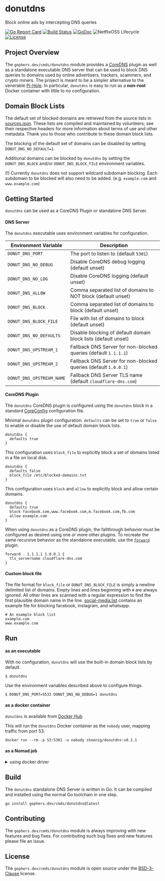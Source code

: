 # donutdns

Block online ads by intercepting DNS queries

[![Go Report Card](https://goreportcard.com/badge/gophers.dev/cmds/donutdns)](https://goreportcard.com/report/gophers.dev/cmds/donutdns)
[![Build Status](https://app.travis-ci.com/shoenig/donutdns.svg)](https://app.travis-ci.com/github/shoenig/donutdns)
[![GoDoc](https://godoc.org/gophers.dev/cmds/donutdns?status.svg)](https://godoc.org/gophers.dev/cmds/donutdns)
![NetflixOSS Lifecycle](https://img.shields.io/osslifecycle/shoenig/donutdns.svg)
[![License](https://img.shields.io/badge/License-BSD%203--Clause-blue.svg)](https://opensource.org/licenses/BSD-3-Clause)

## Project Overview

The `gophers.dev/cmds/donutdns` module provides a [CoreDNS](https://coredns.io) plugin
as well as a standalone executable DNS server that can be used to block DNS queries to
domains used by online advertisers, trackers, scammers, and crypto miners. The project
is meant to be a simpler alternative to the venerable [Pi-Hole](https://pi-hole.net). In
particular, `donutdns` is easy to run as a **non-root** Docker container with little to
no configuration.

## Domain Block Lists

The default set of blocked domains are retrieved from the source lists in [sources.json](sources/statics/sources.json).
These lists are compiled and maintained by volunteers; see their respective headers
for more information about terms of use and other metadata. Thank you to those who
contribute to these domain block lists.

The blocking of the default set of domains can be disabled by setting `DONUT_DNS_NO_DEFAULT=1`.

Additional domains can be blocked by `donutdns` by setting the `DONUT_DNS_BLOCK` and/or
`DONUT_DNS_BLOCK_FILE` environment variables.

(!) Currently `donutdns` does not support wildcard subdomain blocking. Each subdomain
to be blocked will also need to be added. (e.g. `example.com` and `www.example.com`)

## Getting Started

`donutdns` can be used as a CoreDNS Plugin or standalone DNS Server.

#### DNS Server

The `donutdns` executable uses environment variables for configuration.

| Environment Variable | Description |
| -------------------- | ----------- |
| `DONUT_DNS_PORT` | The port to listen to (default `5301`) |
| `DONUT_DNS_NO_DEBUG` | Disable CoreDNS debug logging (default unset) |
| `DONUT_DNS_NO_LOG` | Disable CoreDNS logging (default unset) |
| `DONUT_DNS_ALLOW` | Comma separated list of domains to NOT block (default unset) |
| `DONUT_DNS_BLOCK` | Comma separated list of domains to block (default unset) |
| `DONUT_DNS_BLOCK_FILE` | File with list of domains to block (default unset) |
| `DONUT_DNS_NO_DEFAULTS` | Disable blocking of default domain block lists (default unset) |
| `DONUT_DNS_UPSTREAM_1` | Fallback DNS Server for non-blocked queries (default `1.1.1.1`) |
| `DONUT_DNS_UPSTREAM_2` | Fallback DNS Server for non-blocked queries (default `1.0.0.1`) |
| `DONUT_DNS_UPSTREAM_NAME` | Fallback DNS Server TLS name (default `cloudflare-dns.com`) |

#### CoreDNS Plugin

The `donutdns` CoreDNS plugin is configured using the `donutdns` block in a standard
[CoreConfig](https://coredns.io/manual/toc/#configuration) configuration file.

Minimal `donutdns` plugin configuration. `defaults` can be set to `true` or `false`
to enable or disable the use of default domain block lists.

```
donutdns {
  defaults true
}
```

This configuration uses `block_file` to explicitly block a set of domains listed
in a file on local disk.

```
donutdns {
  defaults false
  block_file /etc/blocked-domains.txt
}
```

This configuration uses `block` and `allow` to explicitly block and allow certain
domains.

```
donutdns {
  defaults true
  block facebook.com,www.facebook.com,m.facebook.com,fb.com
  allow example.com
}
```

When using `donutdns` as a CoreDNS plugin, the fallthrough behavior must be configured
as desired using one or more other plugins. To recreate the same recursive behavior
as the standalone executable, use the [`forward`](https://coredns.io/plugins/forward/) plugin.

```
forward . 1.1.1.1 1.0.0.1 {
  tls_servername cloudflare-dns.com
}
```

#### Custom block file

The file format for `block_file` or `DONUT_DNS_BLOCK_FILE` is simply a newline
delimited list of domains. Empty lines and lines beginning with `#` are always
ignored. All other lines are scanned with a regular expression to find the first
plausible domain name in the line. [social-media.list](hack/social-media.list)
contains an example file for blocking facebook, instagram, and whatsapp.

```
# An example block list
example.com
www.example.com
```

## Run

#### as an executable

With no configuration, `donutdns` will use the built-in domain block lists
by default.

```
$ donutdns
```

Use the environment variables described above to configure things.

```
$ DONUT_DNS_PORT=5533 DONUT_DNS_NO_DEBUG=1 donutdns
```

#### as a docker container

`donutdns` is available from [Docker Hub](https://hub.docker.com/repository/docker/shoenig/donutdns/general)

This will run the `donutdns` Docker container as the `nobody` user, mapping traffic from port 53. 
```
docker run --rm -p 53:5301 -u nobody shoenig/donutdns:v0.1.1
```

#### as a Nomad job

<details><summary>using docker driver</summary>
  
```hcl
job "donutdns" {
  datacenters = ["dc1"]

  group "donut" {
    network {
      mode = "bridge"
      port "dns" {
        static       = 53
        to           = 5301
        host_network = "public"
      }
    }

    task "dns" {
      driver = "docker"
      user   = "nobody"

      resources {
        cpu    = 120
        memory = 64
        disk   = 128
      }

      env {
        DONUT_DNS_NO_DEBUG   = 1
        DONUT_DNS_BLOCK_FILE = "/local/blocks.txt"
      }

      config {
        image = "shoenig/donutdns:v0.1.1"
      }

      template {
        destination = "local/blocks.txt"
        change_mode = "restart"
        perms       = "644"
        data        = <<EOH
# [example]
example.com
www.example.com
EOH
      }
    }
  }
}
```
  
</details>

## Build

The `donutdns` standalone DNS Server is written in Go. It can be compiled and
installed using the normal Go toolchain in one step.

```
go install gophers.dev/cmds/donutdns@latest
```

## Contributing

The `gophers.dev/cmds/donutdns` module is always improving with new features
and bug fixes. For contributing such bug fixes and new features please file an issue.

## License

The `gophers.dev/cmds/donutdns` module is open source under the [BSD-3-Clause](LICENSE) license.
